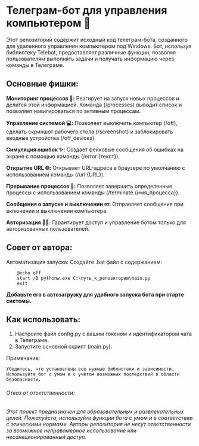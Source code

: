 # Телеграм-бот для управления компьютером 🤖

Этот репозиторий содержит исходный код телеграм-бота, созданного для удаленного управления компьютером под Windows. Бот, используя библиотеку Telebot, предоставляет различные функции, позволяя пользователям выполнять задачи и получать информацию через команды в Телеграме.

## Основные фишки:

  **Мониторинг процессов 🔄:**
        Реагирует на запуск новых процессов и делится этой информацией.
        Команда (/processes) выводит список и позволяет навигироваться по активным процессам.

  **Управление системой 💻:**
        Позволяет выключить компьютер (/off), сделать скриншот рабочего стола (/screenshot) и заблокировать вводные устройства (/off_devices).

  **Симуляция ошибок ✨:**
        Создает фейковые сообщения об ошибках на экране с помощью команды (/error {текст}).

  **Открытие URL 🌐:**
        Открывает URL-адреса в браузере по умолчанию с использованием команды (/url {URL}).

  **Прерывание процессов 👾:**
        Позволяет завершить определенные процессы с использованием команды (/terminate {имя_процесса}).

  **Сообщения о запуске и выключении 💤:**
        Отправляет сообщения при включении и выключении компьютера.

  **Авторизация 💂‍♂️:**
        Гарантирует доступ и управление ботом только для авторизованных пользователей.

## **Совет от автора:**

  Автоматизация запуска: Создайте .bat файл с содержанием:

```
    @echo off
    start /B pythonw.exe C:\путь_к_репозиторию\main.py
    exit
```

  **Добавьте его в автозагрузку для удобного запуска бота при старте системы.**

## Как использовать:

  1. Настройте файл config.py с вашим токеном и идентификатором чата в Телеграме.
  2. Запустите основной скрипт (main.py).

Примечание:

    Убедитесь, что установлены все нужные библиотеки и зависимости.
    Используйте бот с умом и с учетом возможных последствий в области безопасности.

###### Отказ от ответственности:
###### Этот проект предназначен для образовательных и развлекательных целей. Пожалуйста, используйте функции бота с умом и в соответствии с этическими нормами. Авторы репозитория не несут ответственности за возможное неправомерное использование или несанкционированный доступ.
